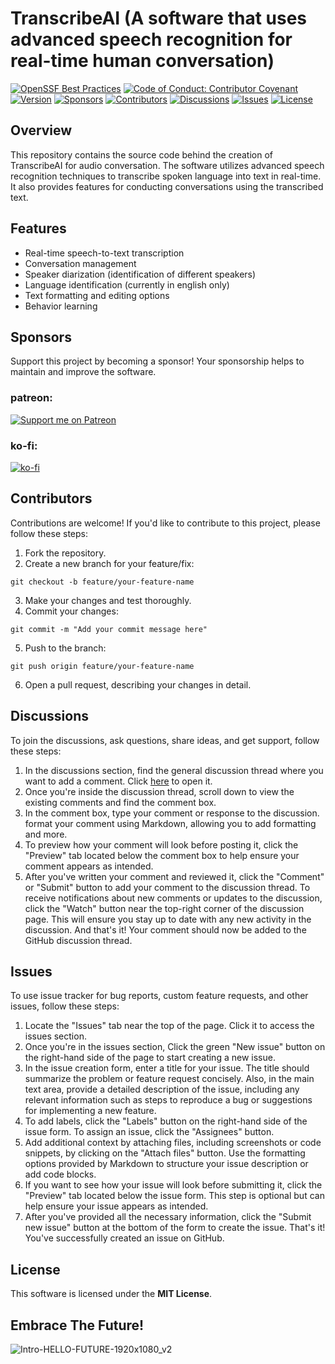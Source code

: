 # TranscribeAI (A software that uses advanced speech recognition for real-time human conversation)
[![OpenSSF Best Practices](https://bestpractices.coreinfrastructure.org/projects/7452/badge)](https://bestpractices.coreinfrastructure.org/projects/7452)
[![Code of Conduct: Contributor Covenant](https://img.shields.io/badge/code_of_conduct-contributor_covenant-14cc21)](https://github.com/EthicalSource/contributor_covenant)
[![Version](https://img.shields.io/badge/version-1.0.0-blue.svg)](https://github.com/TranscriptAI/TranscribeAI/releases)
[![Sponsors](https://img.shields.io/badge/sponsors-2-yellow.svg)](https://ko-fi.com/R5R0M2YFE)
[![Contributors](https://img.shields.io/github/contributors/TranscriptAI/TranscribeAI.svg)](https://github.com/TranscriptAI/TranscribeAI/graphs/contributors)
[![Discussions](https://img.shields.io/github/discussions/TranscriptAI/TranscribeAI.svg)](https://github.com/TranscriptAI/TranscribeAI/discussions)
[![Issues](https://img.shields.io/github/issues/TranscriptAI/TranscribeAI.svg)](https://github.com/TranscriptAI/TranscribeAI/issues)
[![License](https://img.shields.io/badge/license-MIT-blue.svg)](LICENSE)
## Overview
This repository contains the source code behind the creation of TranscribeAI for audio conversation. The software utilizes advanced speech recognition techniques to transcribe spoken language into text in real-time. It also provides features for conducting conversations using the transcribed text.
## Features
- Real-time speech-to-text transcription
- Conversation management
- Speaker diarization (identification of different speakers)
- Language identification (currently in english only)
- Text formatting and editing options
- Behavior learning
## Sponsors
Support this project by becoming a sponsor! Your sponsorship helps to maintain and improve the software.
### patreon:
[![Support me on Patreon](https://img.shields.io/badge/Support%20me%20on-Patreon-orange.svg?style=for-the-badge&logo=patreon)](https://www.patreon.com/TranscribeAI)

### ko-fi:
[![ko-fi](https://ko-fi.com/img/githubbutton_sm.svg)](https://ko-fi.com/R5R0M2YFE)
## Contributors
Contributions are welcome! If you'd like to contribute to this project, please follow these steps:
1. Fork the repository.
2. Create a new branch for your feature/fix:
```shell
git checkout -b feature/your-feature-name
```
3. Make your changes and test thoroughly.
4. Commit your changes:
```shell
git commit -m "Add your commit message here"
```
5. Push to the branch:
```shell
git push origin feature/your-feature-name
```
6. Open a pull request, describing your changes in detail.
## Discussions
To join the discussions, ask questions, share ideas, and get support, follow these steps:
1. In the discussions section, find the general discussion thread where you want to add a comment. Click [here](https://github.com/TranscriptAI/TranscribeAI/discussions/1) to open it.
2. Once you're inside the discussion thread, scroll down to view the existing comments and find the comment box.
3. In the comment box, type your comment or response to the discussion. format your comment using Markdown, allowing you to add formatting and more.
4. To preview how your comment will look before posting it, click the "Preview" tab located below the comment box to help ensure your comment appears as intended.
5. After you've written your comment and reviewed it, click the "Comment" or "Submit" button to add your comment to the discussion thread.
To receive notifications about new comments or updates to the discussion, click the "Watch" button near the top-right corner of the discussion page. This will ensure you stay up to date with any new activity in the discussion. And that's it! Your comment should now be added to the GitHub discussion thread.
## Issues
To use issue tracker for bug reports, custom feature requests, and other issues, follow these steps:
1. Locate the "Issues" tab near the top of the page. Click it to access the issues section.
2. Once you're in the issues section, Click the green "New issue" button on the right-hand side of the page to start creating a new issue.
3. In the issue creation form, enter a title for your issue. The title should summarize the problem or feature request concisely. Also, in the main text area, provide a detailed description of the issue, including any relevant information such as steps to reproduce a bug or suggestions for implementing a new feature.
4. To add labels, click the "Labels" button on the right-hand side of the issue form. To assign an issue, click the "Assignees" button.
5. Add additional context by attaching files, including screenshots or code snippets, by clicking on the "Attach files" button. Use the formatting options provided by Markdown to structure your issue description or add code blocks.
6. If you want to see how your issue will look before submitting it, click the "Preview" tab located below the issue form. This step is optional but can help ensure your issue appears as intended.
7. After you've provided all the necessary information, click the "Submit new issue" button at the bottom of the form to create the issue. That's it! You've successfully created an issue on GitHub.
## License
This software is licensed under the **MIT License**.
## Embrace The Future!
![Intro-HELLO-FUTURE-1920x1080_v2](https://github.com/TranscriptAI/TranscribeAI/assets/136038564/47310abd-0273-4c53-8712-e2b116c607b6)
